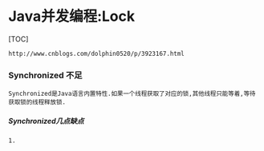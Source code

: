 # Java并发编程:Lock
[TOC]
```
http://www.cnblogs.com/dolphin0520/p/3923167.html
```

### Synchronized 不足
```
Synchronized是Java语言内置特性.如果一个线程获取了对应的锁,其他线程只能等着,等待获取锁的线程释放锁.
```
##### Synchronized几点缺点
```
1. 
```